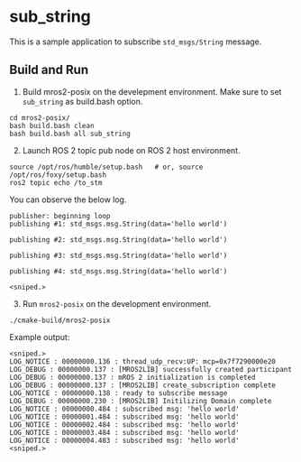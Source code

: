 # sub_string

This is a sample application to subscribe `std_msgs/String` message.

## Build and Run

1. Build mros2-posix on the develepment environment.
Make sure to set `sub_string` as build.bash option.

```
cd mros2-posix/
bash build.bash clean
bash build.bash all sub_string
```

2. Launch ROS 2 topic pub node on ROS 2 host environment.

```
source /opt/ros/humble/setup.bash   # or, source /opt/ros/foxy/setup.bash
ros2 topic echo /to_stm
```

You can observe the below log.

```
publisher: beginning loop
publishing #1: std_msgs.msg.String(data='hello world')

publishing #2: std_msgs.msg.String(data='hello world')

publishing #3: std_msgs.msg.String(data='hello world')

publishing #4: std_msgs.msg.String(data='hello world')

<sniped.>
```

3. Run `mros2-posix` on the development environment.

```
./cmake-build/mros2-posix
```

Example output:

```
<sniped.>
LOG_NOTICE : 00000000.136 : thread_udp_recv:UP: mcp=0x7f7290000e20
LOG_DEBUG : 00000000.137 : [MROS2LIB] successfully created participant
LOG_DEBUG : 00000000.137 : mROS 2 initialization is completed
LOG_DEBUG : 00000000.137 : [MROS2LIB] create_subscription complete
LOG_NOTICE : 00000000.138 : ready to subscribe message
LOG_DEBUG : 00000000.230 : [MROS2LIB] Initilizing Domain complete
LOG_NOTICE : 00000000.484 : subscribed msg: 'hello world'
LOG_NOTICE : 00000001.484 : subscribed msg: 'hello world'
LOG_NOTICE : 00000002.484 : subscribed msg: 'hello world'
LOG_NOTICE : 00000003.484 : subscribed msg: 'hello world'
LOG_NOTICE : 00000004.483 : subscribed msg: 'hello world'
<sniped.>
```
